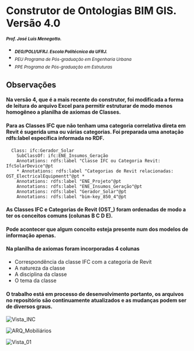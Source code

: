 # Construtor de Ontologias BIM GIS. Versão 4.0 
<sub> **_Prof. José Luis Menegotto._**</sub> 
+ <sub> **_DEG/POLI/UFRJ. Escola Politécnica da UFRJ._**</sub>
+ <sub> _PEU Programa de Pós-graduação em Engenharia Urbana_</sub>
+ <sub> _PPE Programa de Pós-graduação em Estruturas_</sub>

## Observações 

#### Na versão 4, que é a mais recente do construtor, foi modificada a forma de leitura do arquivo Excel para permitir estruturar de modo menos homogêneo a planilha de axiomas de Classes.
#### Para as Classes IFC que não tenham uma categoria correlativa direta em Revit é sugerida uma ou várias categorias. Foi preparada uma anotação rdfs:label específica informada no RDF.

	  Class: ifc:Gerador_Solar
		SubClassOf: ifc:ENE_Insumos_Geração
		Annotations: rdfs:label "Classe IFC ou Categoria Revit:   IfcSolarDevice"@pt
		* Annotations: rdfs:label "Categorias de Revit relacionadas:  OST_ElectricalEquipmentt"@pt *
		Annotations: rdfs:label "ENE_Projeto"@pt
		Annotations: rdfs:label "ENE_Insumos_Geração"@pt
		Annotations: rdfs:label "Gerador_Solar"@pt
		Annotations: rdfs:label "bim-key_850_4"@pt  

#### As Classes IFC e Categorias de Revit (OST_) foram ordenadas de modo a ter os conceitos comuns (colunas B C D E).
#### Pode acontecer que algum conceito esteja presente num dos modelos de informação apenas. 
#### Na planilha de axiomas foram incorporadas 4 colunas 

  * Correspondência da classe IFC com a categoria de Revit
  * A natureza da classe
  * A disciplina da classe
  * O tema da classe




#### O trabalho está em processo de desenvolvimento portanto, os arquivos no repositório são continuamente atualizados e as mudanças podem ser de diversos graus.

![Vista_INC](https://github.com/user-attachments/assets/24b8b37b-f52d-43e7-bbe8-805db847c105)

![ARQ_Mobiliários](https://github.com/user-attachments/assets/859a65e4-01ba-44e3-b07d-7be2207c8ed2)

![Vista_01](https://github.com/user-attachments/assets/10623359-40ab-4ae5-b43f-349f434f230e)


